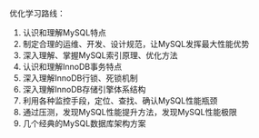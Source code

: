  优化学习路线：

1. 认识和理解MySQL特点
2. 制定合理的运维、开发、设计规范，让MySQL发挥最大性能优势
3. 深入理解、掌握MySQL索引原理、优化方法
4. 认识和理解InnoDB事务特点
5. 深入理解InnoDB行锁、死锁机制
6. 深入理解InnoDB存储引擎体系结构
7. 利用各种监控手段，定位、查找、确认MySQL性能瓶颈
8. 通过压测，发现MySQL性能提升方法，发现MySQL性能极限
9. 几个经典的MySQL数据库架构方案